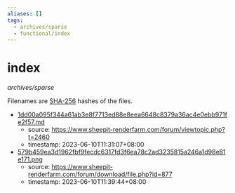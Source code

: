 ```yaml
---
aliases: []
tags:
  - archives/sparse
  - functional/index
---
```


# index
_archives/sparse_

Filenames are [SHA-256](../../academic/SHA-256.md) hashes of the files.

- [1dd00a095f344a61ab3e8f7713ed88e8eea6648c8379a36ac4e0ebb971fe2f57.md](1dd00a095f344a61ab3e8f7713ed88e8eea6648c8379a36ac4e0ebb971fe2f57.md)
  - source: https://www.sheepit-renderfarm.com/forum/viewtopic.php?t=2460
  - timestamp: 2023-06-10T11:31:07+08:00
- [579b459ea3d1962fbf9fecdc6317fd3f6ea78c2ad3235815a246a1d98e81e171.png](579b459ea3d1962fbf9fecdc6317fd3f6ea78c2ad3235815a246a1d98e81e171.png)
  - source: https://www.sheepit-renderfarm.com/forum/download/file.php?id=877
  - timestamp: 2023-06-10T11:39:44+08:00

